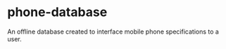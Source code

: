 phone-database
==============

An offline database created to interface mobile phone specifications to a user.
